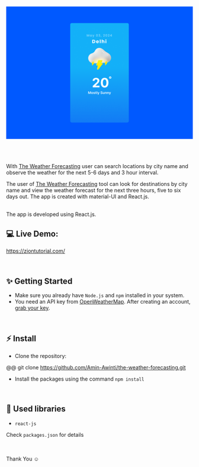 ![Application screenshot](./public/screenshot.png)

<br/>
<br/>

With [The Weather Forecasting](https://ziontutorial.com/) user can search locations by city name and observe the weather for the next 5-6 days and 3 hour interval.

The user of [The Weather Forecasting](https://ziontutorial.com/) tool can look for destinations by city name and view the weather forecast for the next three hours, five to six days out.
The app is created with material-UI and React.js.

<br />
The app is developed using React.js.

<br/>

## 💻 Live Demo:

https://ziontutorial.com/

<br/>

## ✨ Getting Started

- Make sure you already have `Node.js` and `npm` installed in your system.
- You need an API key from [OpenWeatherMap](https://openweathermap.org/). After creating an account, [grab your key](https://home.openweathermap.org/api_keys).

<br/>

## ⚡ Install

- Clone the repository:

 @@ git clone https://github.com/Amin-Awinti/the-weather-forecasting.git

- Install the packages using the command `npm install`

<br/>

## 📙 Used libraries

- `react-js`

Check `packages.json` for details

<br/>


<br/>
Thank You ☺